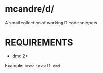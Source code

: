 # mcandre/d/

A small collection of working D code snippets.

# REQUIREMENTS

* [dmd](http://dlang.org/) 2+

Example: `brew install dmd`
